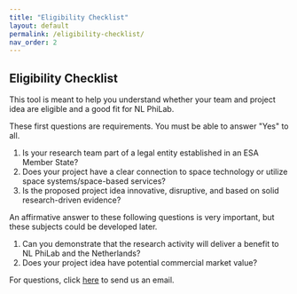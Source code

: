 ```yaml
---
title: "Eligibility Checklist"
layout: default
permalink: /eligibility-checklist/
nav_order: 2
---
```


## Eligibility Checklist

This tool is meant to help you understand whether your team and project idea are eligible and a good fit for NL PhiLab.

These first questions are requirements. You must be able to answer "Yes" to all.

1. Is your research team part of a legal entity established in an ESA Member State?
2. Does your project have a clear connection to space technology or utilize space systems/space-based services?
3. Is the proposed project idea innovative, disruptive, and based on solid research-driven evidence?

An affirmative answer to these following questions is very important, but these subjects could be developed later.

1. Can you demonstrate that the research activity will deliver a benefit to NL PhiLab and the Netherlands?
2. Does your project idea have potential commercial market value?

For questions, click [here](mailto:philab@nlspacecampus.eu?subject=NL%20PhiLab%20Eligibility%20Checklist&body=Dear%20NL%20PhiLab&team,%0A%0AI%20have%20a%20question%20about%20the%20Eligibility%20Checklist.%nbsp;%0AKind%20regards,%0A) to send us an email.

